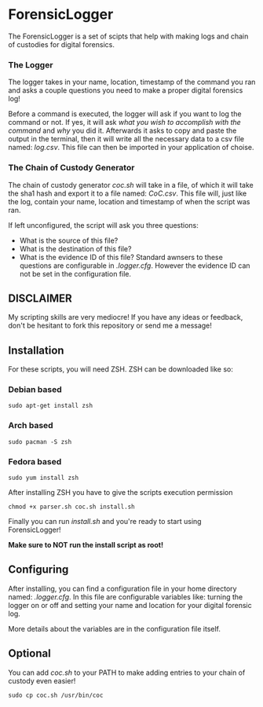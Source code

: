# ForensicLogger
The ForensicLogger is a set of scipts that help with making logs and chain of custodies for digital forensics.

### The Logger
The logger takes in your name, location, timestamp of the command you ran and asks a couple questions you need to make a proper digital forensics log!

Before a command is executed, the logger will ask if you want to log the command or not. If yes, it will ask *what you wish to accomplish with the command* and *why* you did it. Afterwards it asks to copy and paste the output in the terminal, then it will write all the necessary data to a csv file named: *log.csv*. This file can then be imported in your application of choise.

### The Chain of Custody Generator
The chain of custody generator *coc.sh* will take in a file, of which it will take the sha1 hash and export it to a file named: *CoC.csv*. This file will, just like the log, contain your name, location and timestamp of when the script was ran.

If left unconfigured, the script will ask you three questions:
- What is the source of this file?
- What is the destination of this file?
- What is the evidence ID of this file?
Standard awnsers to these questions are configurable in *.logger.cfg*. However the evidence ID can not be set in the configuration file.

## DISCLAIMER
My scripting skills are very mediocre! If you have any ideas or feedback, don't be hesitant to fork this repository or send me a message!

## Installation
For these scripts, you will need ZSH. ZSH can be downloaded like so:
### Debian based
`sudo apt-get install zsh`
### Arch based
`sudo pacman -S zsh`
### Fedora based
`sudo yum install zsh`

After installing ZSH you have to give the scripts execution permission

`chmod +x parser.sh coc.sh install.sh`

Finally you can run *install.sh* and you're ready to start using ForensicLogger!

**Make sure to NOT run the install script as root!**

## Configuring
After installing, you can find a configuration file in your home directory named: *.logger.cfg*. In this file are configurable variables like: turning the logger on or off and setting your name and location for your digital forensic log.

More details about the variables are in the configuration file itself.

## Optional
You can add *coc.sh* to your PATH to make adding entries to your chain of custody even easier!

`sudo cp coc.sh /usr/bin/coc`

